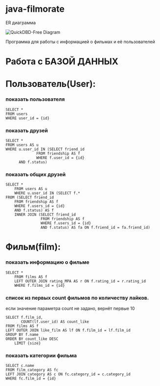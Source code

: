 # java-filmorate
ER диаграмма

![QuickDBD-Free Diagram](https://user-images.githubusercontent.com/102370323/203858378-e024ac8f-89cf-496e-91a2-617248bc0a06.png)

Программа для работы с информацией о фильмах и её пользователей

# Работа с БАЗОЙ ДАННЫХ

# Пользователь(User):

### показать пользователя

    SELECT *
    FROM users
    WHERE user_id = {id}

### показать друзей

    SELECT *
    FROM users AS u
    WHERE u.user_id IN (SELECT friend_id
                  FROM friendship AS f
                  WHERE f.user_id = {id}
		  AND f.status)

### показать общих друзей

    SELECT *
        FROM users AS u
        WHERE u.user_id IN (SELECT f.*
    FROM (SELECT friend_id 
        FROM friendship AS f
	    WHERE f.users_id = {id}
        AND f.status) AS f
	    INNER JOIN (SELECT friend_id 
                    FROM friendship AS f
	                WHERE f.users_id = {id}
                    AND f.status) AS fa ON f.friend_id = fa.friend_id)

# Фильм(film):

### показать информацию о фильме

	SELECT *
    	FROM films AS f
    	LEFT OUTER JOIN rating_MPA AS r ON f.rating_id = r.rating_id
    	WHERE f.films_id = {id}

### список из первых count фильмов по количеству лайков.
  если значение параметра count не задано, вернёт первые 10

    SELECT f.film_id,
    	   COUNT(lf.user_id) AS count_like
    FROM films AS f
    LEFT OUTER JOIN like_film AS lf ON f.film_id = lf.film_id
    GROUP BY f.name
    ORDER BY count_like DESC
    	LIMIT {size}

### показать категории фильма

   	SELECT c.name
   	FROM film_category AS fc
   	LEFT JOIN category AS c ON fc.category_id = c.category_id
	WHERE fc.film_id = {id}
